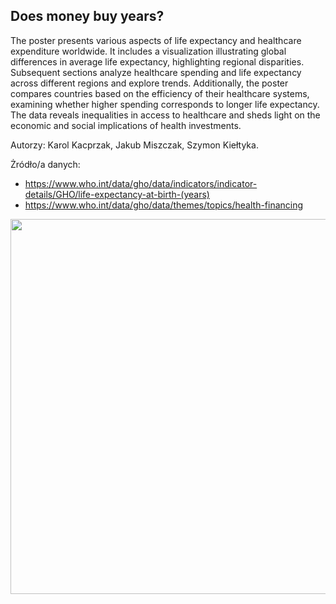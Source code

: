 ## Does money buy years?

The poster presents various aspects of life expectancy and healthcare expenditure worldwide. It includes a visualization illustrating global differences in average life expectancy, highlighting regional disparities. Subsequent sections analyze healthcare spending and life expectancy across different regions and explore trends. Additionally, the poster compares countries based on the efficiency of their healthcare systems, examining whether higher spending corresponds to longer life expectancy. The data reveals inequalities in access to healthcare and sheds light on the economic and social implications of health investments.

Autorzy: Karol Kacprzak, Jakub Miszczak, Szymon Kiełtyka.

Żródło/a danych:
- https://www.who.int/data/gho/data/indicators/indicator-details/GHO/life-expectancy-at-birth-(years)
- https://www.who.int/data/gho/data/themes/topics/health-financing


<img src="Kacprzak_Miszczak_Kieltyka.png" align="center" width="600"/>

